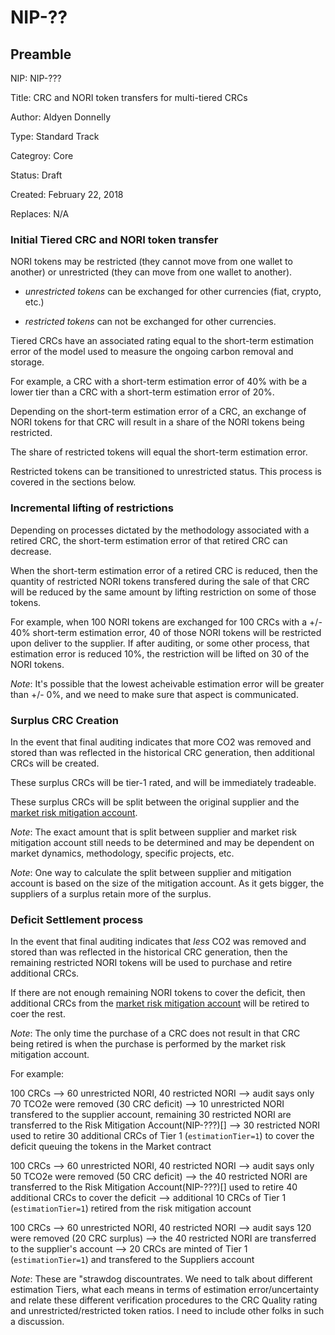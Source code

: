 # NIP-??

## Preamble

  NIP: NIP-???

  Title: CRC and NORI token transfers for multi-tiered CRCs

  Author: Aldyen Donnelly

  Type: Standard Track

  Categroy: Core

  Status: Draft

  Created: February 22, 2018

  Replaces: N/A


### Initial Tiered CRC and NORI token transfer

NORI tokens may be restricted (they cannot move from one wallet to another) or unrestricted
(they can move from one wallet to another). 

 * _unrestricted tokens_ can be exchanged for other currencies (fiat, crypto, etc.)
 
 * _restricted tokens_ can not be exchanged for other currencies.

Tiered CRCs have an associated rating equal to the short-term estimation error
of the model used to measure the ongoing carbon removal and storage.

For example, a CRC with a short-term estimation error of 40% with be a lower tier
than a CRC with a short-term estimation error of 20%.

Depending on the short-term estimation error of a CRC, an exchange of NORI
tokens for that CRC will result in a share of the NORI tokens being restricted.

The share of restricted tokens will equal the short-term estimation error.

Restricted tokens can be transitioned to unrestricted status. This process
is covered in the sections below.

### Incremental lifting of restrictions

Depending on processes dictated by the methodology associated with a retired CRC,
the short-term estimation error of that retired CRC can decrease.

When the short-term estimation error of a retired CRC is reduced, then the quantity
of restricted NORI tokens transfered during the sale of that CRC will be reduced
by the same amount by lifting restriction on some of those tokens.

For example, when 100 NORI tokens are exchanged for 100 CRCs with a +/- 40% short-term
estimation error, 40 of those NORI tokens will be restricted upon deliver to the
supplier. If after auditing, or some other process, that estimation error is reduced
10%, the restriction will be lifted on 30 of the NORI tokens.

_Note_: It's possible that the lowest acheivable estimation error will be greater
than +/- 0%, and we need to make sure that aspect is communicated.

### Surplus CRC Creation

In the event that final auditing indicates that more CO2 was removed and stored
than was reflected in the historical CRC generation, then additional CRCs will
be created.

These surplus CRCs will be tier-1 rated, and will be immediately tradeable.

These surplus CRCs will be split between the original supplier and
the [market risk mitigation account](section-???).

_Note_: The exact amount that is split between supplier and market risk
mitigation account still needs to be determined and may be dependent
on market dynamics, methodology, specific projects, etc.

_Note_: One way to calculate the split between supplier and mitigation account
is based on the size of the mitigation account. As it gets bigger, the
suppliers of a surplus retain more of the surplus.

### Deficit Settlement process

In the event that final auditing indicates that _less_ CO2 was removed and stored
than was reflected in the historical CRC generation, then the remaining restricted
NORI tokens will be used to purchase and retire additional CRCs.

If there are not enough remaining NORI tokens to cover the deficit, then
additional CRCs from the [market risk mitigation account](section-???) will
be retired to coer the rest.

_Note_: The only time the purchase of a CRC does not result in that CRC
being retired is when the purchase is performed by the market risk mitigation
account.

For example:

100 CRCs
--> 60 unrestricted NORI, 40 restricted NORI
--> audit says only 70 TCO2e were removed (30 CRC deficit)
--> 10 unrestricted NORI transfered to the supplier account, remaining 30 restricted NORI are transferred to the Risk Mitigation Account(NIP-???)[]
--> 30 restricted NORI used to retire 30 additional CRCs of Tier 1 (`estimationTier=1`) to cover the deficit queuing the tokens in the Market contract

100 CRCs
--> 60 unrestricted NORI, 40 restricted NORI
--> audit says only 50 TCO2e were removed (50 CRC deficit)
--> the 40 restricted NORI are transferred to the Risk Mitigation Account(NIP-???)[] used to retire 40 additional CRCs to cover the deficit
--> additional 10 CRCs of Tier 1 (`estimationTier=1`) retired from the risk mitigation account

100 CRCs
--> 60 unrestricted NORI, 40 restricted NORI
--> audit says 120 were removed (20 CRC surplus)
--> the 40 restricted NORI are transferred to the supplier's account
--> 20 CRCs are minted of Tier 1 (`estimationTier=1`) and transfered to the Suppliers account

_Note_: These are "strawdog discountrates. We need to talk about different estimation Tiers, what
each means in terms of estimation error/uncertainty and relate these
different verification procedures to the CRC Quality rating and unrestricted/restricted token ratios.
I need to include other folks in such a discussion.
